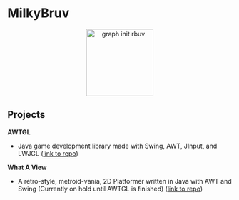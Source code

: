 # MilkyBruv

<div align="center">
  
  <img src="https://github-readme-stats.vercel.app/api/top-langs?locale=en&hide_title=true&layout=compact&card_width=320&langs_count=5&theme=transparent&hide_border=true&username=Milkybruv" height="150" alt="graph init rbuv">
  
 </div>

## Projects

**AWTGL**
- Java game development library made with Swing, AWT, JInput, and LWJGL ([link to repo](https://github.com/MilkyBruv/awtgl))

**What A View**
- A retro-style, metroid-vania, 2D Platformer written in Java with AWT and Swing (Currently on hold until AWTGL is finished) ([link to repo](https://github.com/MilkyBruv/whataview))
